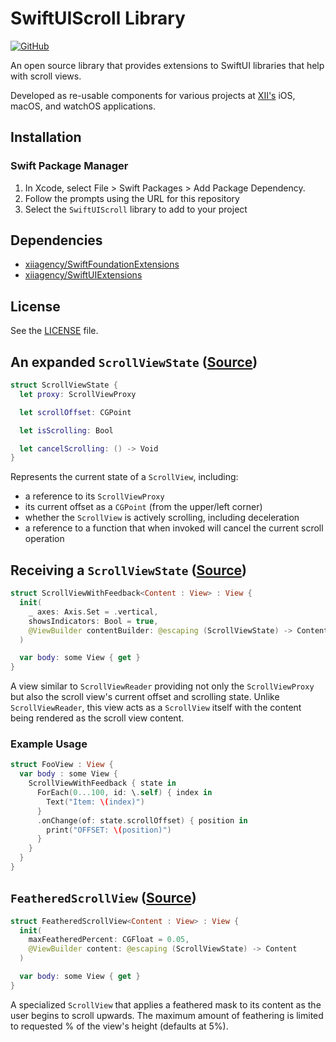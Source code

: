 # SwiftUIScroll Library

[![GitHub](https://img.shields.io/github/license/xiiagency/SwiftUIScroll?style=for-the-badge)](./LICENSE)

An open source library that provides extensions to SwiftUI libraries that help with scroll views.

Developed as re-usable components for various projects at
[XII's](https://github.com/xiiagency) iOS, macOS, and watchOS applications.

## Installation

### Swift Package Manager

1. In Xcode, select File > Swift Packages > Add Package Dependency.
2. Follow the prompts using the URL for this repository
3. Select the `SwiftUIScroll` library to add to your project

## Dependencies

- [xiiagency/SwiftFoundationExtensions](https://github.com/xiiagency/SwiftFoundationExtensions)
- [xiiagency/SwiftUIExtensions](https://github.com/xiiagency/SwiftUIExtensions)

## License

See the [LICENSE](LICENSE) file.

## An expanded `ScrollViewState` ([Source](Sources/SwiftUIScroll/ScrollViewWithFeedback.swift))

```Swift
struct ScrollViewState {
  let proxy: ScrollViewProxy

  let scrollOffset: CGPoint

  let isScrolling: Bool

  let cancelScrolling: () -> Void
}
```

Represents the current state of a `ScrollView`, including:

- a reference to its `ScrollViewProxy`
- its current offset as a `CGPoint` (from the upper/left corner)
- whether the `ScrollView` is actively scrolling, including deceleration
- a reference to a function that when invoked will cancel the current scroll operation

## Receiving a `ScrollViewState` ([Source](Sources/SwiftUIScroll/ScrollViewWithFeedback.swift))

```Swift
struct ScrollViewWithFeedback<Content : View> : View {
  init(
    _ axes: Axis.Set = .vertical,
    showsIndicators: Bool = true,
    @ViewBuilder contentBuilder: @escaping (ScrollViewState) -> Content
  )

  var body: some View { get }
}
```

A view similar to `ScrollViewReader` providing not only the `ScrollViewProxy` but also the scroll view's current offset and scrolling state. Unlike `ScrollViewReader`, this view acts as a `ScrollView` itself with the content being rendered as the scroll view content.

### Example Usage

```Swift
struct FooView : View {
  var body : some View {
    ScrollViewWithFeedback { state in
      ForEach(0...100, id: \.self) { index in
        Text("Item: \(index)")
      }
      .onChange(of: state.scrollOffset) { position in
        print("OFFSET: \(position)")
      }
    }
  }
}
```

## `FeatheredScrollView` ([Source](Sources/SwiftUIScroll/FeatheredScrollView.swift))

```Swift
struct FeatheredScrollView<Content : View> : View {
  init(
    maxFeatheredPercent: CGFloat = 0.05,
    @ViewBuilder content: @escaping (ScrollViewState) -> Content
  )

  var body: some View { get }
}
```

A specialized `ScrollView` that applies a feathered mask to its content as the user begins to scroll upwards. The maximum amount of feathering is limited to requested % of the view's height (defaults at 5%).
